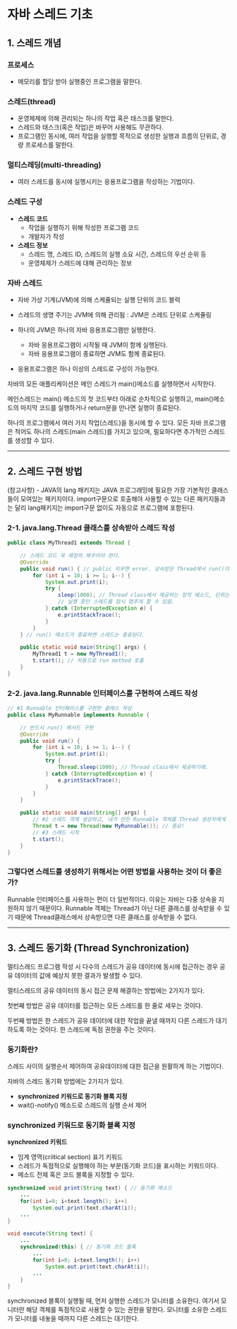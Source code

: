 # 자바 스레드 기초

## 1. 스레드 개념

### **프로세스**

- 메모리를 할당 받아 실행중인 프로그램을 말한다.

### **스레드(thread)**

- 운영체제에 의해 관리되는 하나의 작업 혹은 태스크를 말한다.
- 스레드와 태스크(혹은 작업)은 바꾸어 사용해도 무관하다.
- 프로그램인 동시에, 여러 작업을 실행할 목적으로 생성한 실행과 흐름의 단위로, 경량 프로세스를 말한다.

### **멀티스레딩(multi-threading)**

- 여러 스레드를 동시에 실행시키는 응용프로그램을 작성하는 기법이다.

### **스레드 구성** 

- **스레드 코드** 
  - 작업을 실행하기 위해 작성한 프로그램 코드 
  - 개발자가 작성
- **스레드 정보** 
  - 스레드 명, 스레드 ID, 스레드의 실행 소요 시간, 스레드의 우선 순위 등 
  - 운영체제가 스레드에 대해 관리하는 정보



### 자바 스레드

- 자바 가상 기계(JVM)에 의해 스케쥴되는 실행 단위의 코드 블럭

- 스레드의 생명 주기는 JVM에 의해 관리됨 : JVM은 스레드 단위로 스케쥴링 

- 하나의 JVM은 하나의 자바 응용프로그램만 실행한다.

  - 자바 응용프로그램이 시작될 때 JVM이 함께 실행된다.
  - 자바 응용프로그램이 종료하면 JVM도 함께 종료된다. 

- 응용프로그램은 하나 이상의 스레드로 구성이 가능한다.


자바의 모든 애플리케이션은 메인 스레드가 main()메소드를 실행하면서 시작한다.

메인스레드는 main() 메소드의 첫 코드부터 아래로 순차적으로 실행하고, main()메소드의 마지막 코드를 실행하거나 return문을 만나면 실행이 종료된다. 

하나의 프로그램에서 여러 가지 작업(스레드)을 동시에 할 수 있다. 모든 자바 프로그램은 적어도 하나의 스레드(main 스레드)를 가지고 있으며, 필요하다면 추가적인 스레드를 생성할 수 있다.

------

## 2. 스레드 구현 방법

(참고사항) - JAVA의 lang 패키지는 JAVA 프로그래밍에 필요한 가장 기본적인 클래스들이 모여있는 패키지이다. import구문으로 호출해야 사용할 수 있는 다른 패키지들과는 달리 lang패키지는 import구문 없이도 자동으로 프로그램에 포함된다.

### 2-1. java.lang.Thread 클래스를 상속받아 스레드 작성

```java
public class MyThread1 extends Thread {

	// 스레드 코드 꼭 재정의 해주어야 한다.
	@Override 
	public void run() { // public 지우면 error. 상속받은 Thread에서 run()이 public으로 정의되어 있기 때문에 접근 지정자를 줄이면 안된다.
		for (int i = 10; i >= 1; i--) {
			System.out.print(i);
			try {
				sleep(1000); // Thread class에서 제공하는 정적 메소드, 단위는 ms
				// 실행 중인 스레드를 잠시 멈추게 할 수 있음.
			} catch (InterruptedException e) {
				e.printStackTrace();
			} 
		}
	} // run() 메소드가 종료하면 스레드는 종료된다.

	public static void main(String[] args) {
		MyThread1 t = new MyThread1();
		t.start(); // 자동으로 run method 호출
	}
}
```



###  2-2. java.lang.Runnable 인터페이스를 구현하여 스레드 작성

```java
// #1 Runnable 인터페이스를 구현한 클래스 작성
public class MyRunnable implements Runnable {

	// 반드시 run() 메서드 구현
	@Override
	public void run() { 
		for (int i = 10; i >= 1; i--) {
			System.out.print(i);
			try {
				Thread.sleep(1000); // Thread class에서 제공하기에.
			} catch (InterruptedException e) {
				e.printStackTrace();
			}
		}
	}

	public static void main(String[] args) {
		// #2 스레드 객체 생성하고, 내가 만든 Runnable 객체를 Thread 생성자에게 넘겨준다. 
		Thread t = new Thread(new MyRunnable()); // 중요!
		// #3 스레드 시작
		t.start();
	}
}
```



### 그렇다면 스레드를 생성하기 위해서는 어떤 방법을 사용하는 것이 더 좋은가? 

Runnable 인터페이스를 사용하는 편이 더 일반적이다. 이유는 자바는 다중 상속을 지원하지 않기 때문이다. Runnable 객체는 Thread가 아닌 다른 클래스를 상속받을 수 있기 때문에 Thread클래스에서 상속받으면 다른 클래스를 상속받을 수 없다. 

------

## 3. 스레드 동기화 (Thread Synchronization)

멀티스레드 프로그램 작성 시 다수의 스레드가 공유 데이터에 동시에 접근하는 경우 공유 데이터의 값에 예상치 못한 결과가 발생할 수 있다.

멀티스레드의 공유 데이터의 동시 접근 문제 해결하는 방법에는 2가지가 있다.

첫번째 방법은 공유 데이터를 접근하는 모든 스레드를 한 줄로 세우는 것이다.

두번째 방법은 한 스레드가 공유 데이터에 대한 작업을 끝낼 때까지 다른 스레드가 대기 하도록 하는 것이다. 한 스레드에 독점 권한을 주는 것이다.

### **동기화란?**

스레드 사이의 실행순서 제어하여 공유데이터에 대한 접근을 원활하게 하는 기법이다.

자바의 스레드 동기화 방법에는 2가지가 있다.

- **synchronized 키워드로 동기화 블록 지정**
- wait()-notify() 메소드로 스레드의 실행 순서 제어

### **synchronized 키워드로 동기화 블록 지정**

**synchronized 키워드** 

- 임계 영역(criitical section) 표기 키워드 
- 스레드가 독점적으로 실행해야 하는 부분(동기화 코드)을 표시하는 키워드이다.
- 메소드 전체 혹은 코드 블록을 지정할 수 있다.

```java
synchronized void print(String text) { // 동기화 메소드
    ...
    for(int i=0; i<text.length(); i++)
    	System.out.print(text.charAt(i));
    ...
}
```

```java
void execute(String text) {
    ...
    synchronized(this) { // 동기화 코드 블록
        ...
        for(int i=0; i<text.length(); i++)
        	System.out.print(text.charAt(i));
        ...
    }
}
```

synchronized 블록이 실행될 때, 먼저 실행한 스레드가 모니터를 소유한다. 여기서 모니터란 해당 객체를 독점적으로 사용할 수 있는 권한을 말한다. 모니터를 소유한 스레드가 모니터를 내놓을 때까지 다른 스레드는 대기한다.